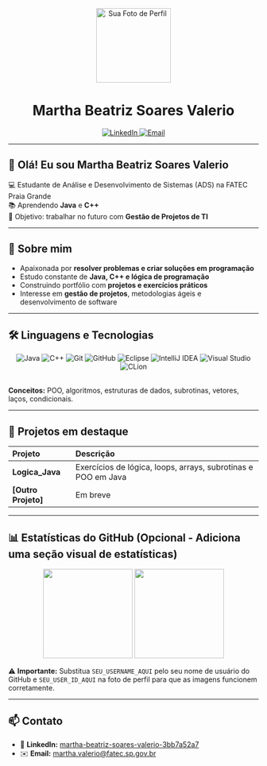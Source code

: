 <div align="center">
  <img src="https://avatars.githubusercontent.com/u/SEU_USER_ID_AQUI?v=4" width="150px;" alt="Sua Foto de Perfil" />
  <h1>Martha Beatriz Soares Valerio</h1>
</div>

<div align="center">
  <a href="https://www.linkedin.com/in/martha-beatriz-soares-valerio-3bb7a52a7/" target="_blank">
    <img src="https://img.shields.io/badge/LinkedIn-0077B5?style=for-the-badge&logo=linkedin&logoColor=white" alt="LinkedIn">
  </a>
  <a href="mailto:martha.valerio@fatec.sp.gov.br" target="_blank">
    <img src="https://img.shields.io/badge/Email-D14836?style=for-the-badge&logo=gmail&logoColor=white" alt="Email">
  </a>
</div>

---

## 👋 Olá! Eu sou Martha Beatriz Soares Valerio

<p>
  💻 Estudante de Análise e Desenvolvimento de Sistemas (ADS) na FATEC Praia Grande  
  <br>
  📚 Aprendendo <strong>Java</strong> e <strong>C++</strong>  
  <br>
  🎯 Objetivo: trabalhar no futuro com <strong>Gestão de Projetos de TI</strong>
</p>

---

## 🚀 Sobre mim
<ul>
  <li>Apaixonada por <strong>resolver problemas e criar soluções em programação</strong></li>
  <li>Estudo constante de <strong>Java, C++ e lógica de programação</strong></li>
  <li>Construindo portfólio com <strong>projetos e exercícios práticos</strong></li>
  <li>Interesse em <strong>gestão de projetos</strong>, metodologias ágeis e desenvolvimento de software</li>
</ul>

---

## 🛠️ Linguagens e Tecnologias
<div align="center">
  <img src="https://img.shields.io/badge/Java-000?style=for-the-badge&logo=java&logoColor=red" alt="Java"/>
  <img src="https://img.shields.io/badge/C%2B%2B-00599C?style=for-the-badge&logo=c%2B%2B&logoColor=white" alt="C++"/>
  <img src="https://img.shields.io/badge/Git-E34F26?style=for-the-badge&logo=git&logoColor=white" alt="Git"/>
  <img src="https://img.shields.io/badge/GitHub-100000?style=for-the-badge&logo=github&logoColor=white" alt="GitHub"/>
  <img src="https://img.shields.io/badge/Eclipse-2C2255?style=for-the-badge&logo=eclipse&logoColor=white" alt="Eclipse"/>
  <img src="https://img.shields.io/badge/IntelliJ_IDEA-000000?style=for-the-badge&logo=intellij-idea&logoColor=white" alt="IntelliJ IDEA"/>
  <img src="https://img.shields.io/badge/Visual_Studio-5C2D91?style=for-the-badge&logo=visual-studio&logoColor=white" alt="Visual Studio"/>
  <img src="https://img.shields.io/badge/CLion-1572B6?style=for-the-badge&logo=clion&logoColor=white" alt="CLion"/>
</div>

<br>

**Conceitos:** POO, algoritmos, estruturas de dados, subrotinas, vetores, laços, condicionais.

---

## 📂 Projetos em destaque
| Projeto | Descrição |
| :--- | :--- |
| **Logica_Java** | Exercícios de lógica, loops, arrays, subrotinas e POO em Java |
| **[Outro Projeto]** | Em breve |

---

## 📊 Estatísticas do GitHub (Opcional - Adiciona uma seção visual de estatísticas)
<div align="center">
  <img height="180em" src="https://github-readme-stats.vercel.app/api?username=SEU_USERNAME_AQUI&show_icons=true&theme=dark&include_all_commits=true&count_private=true"/>
  <img height="180em" src="https://github-readme-stats.vercel.app/api/top-langs/?username=SEU_USERNAME_AQUI&layout=compact&theme=dark"/>
</div>

⚠️ **Importante:** Substitua `SEU_USERNAME_AQUI` pelo seu nome de usuário do GitHub e `SEU_USER_ID_AQUI` na foto de perfil para que as imagens funcionem corretamente.

---

## 📫 Contato
- 🔗 **LinkedIn:** [martha-beatriz-soares-valerio-3bb7a52a7](https://www.linkedin.com/in/martha-beatriz-soares-valerio-3bb7a52a7/)
- ✉️ **Email:** martha.valerio@fatec.sp.gov.br
